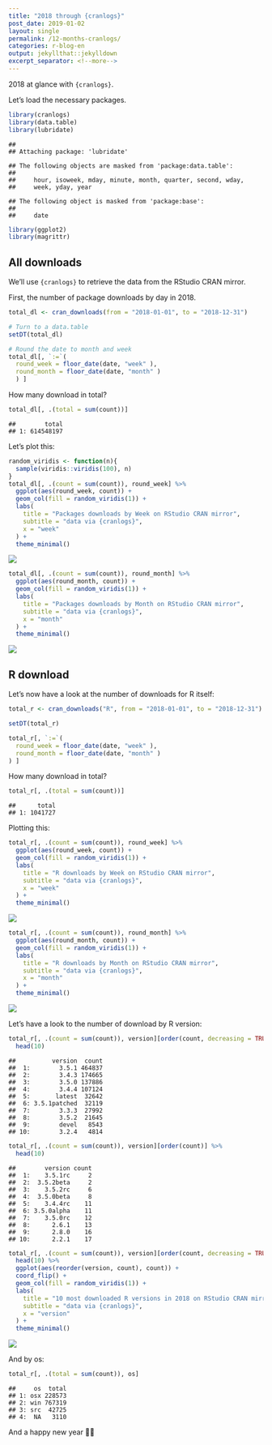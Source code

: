 ```yaml
---
title: "2018 through {cranlogs}"
post_date: 2019-01-02
layout: single
permalink: /12-months-cranlogs/
categories: r-blog-en
output: jekyllthat::jekylldown
excerpt_separator: <!--more-->
---
```


2018 at glance with `{cranlogs}`.

<!--more-->

Let’s load the necessary packages.

``` r
library(cranlogs)
library(data.table)
library(lubridate)
```

    ## 
    ## Attaching package: 'lubridate'

    ## The following objects are masked from 'package:data.table':
    ## 
    ##     hour, isoweek, mday, minute, month, quarter, second, wday,
    ##     week, yday, year

    ## The following object is masked from 'package:base':
    ## 
    ##     date

``` r
library(ggplot2)
library(magrittr)
```

## All downloads

We’ll use `{cranlogs}` to retrieve the data from the RStudio CRAN
mirror.

First, the number of package downloads by day in 2018.

``` r
total_dl <- cran_downloads(from = "2018-01-01", to = "2018-12-31")

# Turn to a data.table
setDT(total_dl)

# Round the date to month and week
total_dl[, `:=`(
  round_week = floor_date(date, "week" ),
  round_month = floor_date(date, "month" )
  ) ]
```

How many download in total?

``` r
total_dl[, .(total = sum(count))]
```

    ##        total
    ## 1: 614548197

Let’s plot this:

``` r
random_viridis <- function(n){
  sample(viridis::viridis(100), n)
}
total_dl[, .(count = sum(count)), round_week] %>%
  ggplot(aes(round_week, count)) + 
  geom_col(fill = random_viridis(1)) + 
  labs(
    title = "Packages downloads by Week on RStudio CRAN mirror", 
    subtitle = "data via {cranlogs}", 
    x = "week"
  ) + 
  theme_minimal()
```

![](../assets/img/unnamed-chunk-4-1.png)<!-- -->

``` r
total_dl[, .(count = sum(count)), round_month] %>%
  ggplot(aes(round_month, count)) + 
  geom_col(fill = random_viridis(1)) + 
  labs(
    title = "Packages downloads by Month on RStudio CRAN mirror", 
    subtitle = "data via {cranlogs}", 
    x = "month"
  ) + 
  theme_minimal()
```

![](../assets/img/unnamed-chunk-4-2.png)<!-- -->

## R download

Let’s now have a look at the number of downloads for R itself:

``` r
total_r <- cran_downloads("R", from = "2018-01-01", to = "2018-12-31")

setDT(total_r)

total_r[, `:=`(
  round_week = floor_date(date, "week" ),
  round_month = floor_date(date, "month" )
) ]
```

How many download in total?

``` r
total_r[, .(total = sum(count))]
```

    ##      total
    ## 1: 1041727

Plotting this:

``` r
total_r[, .(count = sum(count)), round_week] %>%
  ggplot(aes(round_week, count)) + 
  geom_col(fill = random_viridis(1)) + 
  labs(
    title = "R downloads by Week on RStudio CRAN mirror", 
    subtitle = "data via {cranlogs}", 
    x = "week"
  ) + 
  theme_minimal()
```

![](../assets/img/unnamed-chunk-7-1.png)<!-- -->

``` r
total_r[, .(count = sum(count)), round_month] %>%
  ggplot(aes(round_month, count)) + 
  geom_col(fill = random_viridis(1)) + 
  labs(
    title = "R downloads by Month on RStudio CRAN mirror", 
    subtitle = "data via {cranlogs}", 
    x = "month"
  ) + 
  theme_minimal()
```

![](../assets/img/unnamed-chunk-7-2.png)<!-- -->

Let’s have a look to the number of download by R
version:

``` r
total_r[, .(count = sum(count)), version][order(count, decreasing = TRUE)] %>%
  head(10)
```

    ##          version  count
    ##  1:        3.5.1 464837
    ##  2:        3.4.3 174665
    ##  3:        3.5.0 137886
    ##  4:        3.4.4 107124
    ##  5:       latest  32642
    ##  6: 3.5.1patched  32119
    ##  7:        3.3.3  27992
    ##  8:        3.5.2  21645
    ##  9:        devel   8543
    ## 10:        3.2.4   4814

``` r
total_r[, .(count = sum(count)), version][order(count)] %>%
  head(10)
```

    ##        version count
    ##  1:    3.5.1rc     2
    ##  2:  3.5.2beta     2
    ##  3:    3.5.2rc     6
    ##  4:  3.5.0beta     8
    ##  5:    3.4.4rc    11
    ##  6: 3.5.0alpha    11
    ##  7:    3.5.0rc    12
    ##  8:      2.6.1    13
    ##  9:      2.8.0    16
    ## 10:      2.2.1    17

``` r
total_r[, .(count = sum(count)), version][order(count, decreasing = TRUE)] %>%
  head(10) %>% 
  ggplot(aes(reorder(version, count), count)) +
  coord_flip() +
  geom_col(fill = random_viridis(1)) + 
  labs(
    title = "10 most downloaded R versions in 2018 on RStudio CRAN mirror", 
    subtitle = "data via {cranlogs}", 
    x = "version"
  ) + 
  theme_minimal()
```

![](../assets/img/unnamed-chunk-8-1.png)<!-- -->

And by os:

``` r
total_r[, .(total = sum(count)), os]
```

    ##     os  total
    ## 1: osx 228573
    ## 2: win 767319
    ## 3: src  42725
    ## 4:  NA   3110

And a happy new year 🎉🎉
